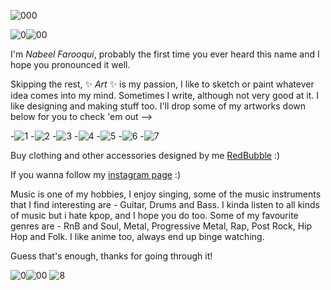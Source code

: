 ![000](tenor.gif)
                                                                                                            
 ![0](chain.gif)![00](chain.gif)

I'm *Nabeel Farooqui*, probably the first time you ever heard this name and I hope you pronounced it well. 

Skipping the rest, ✨ _Art_ ✨ is my passion, I like to sketch or paint whatever idea comes into my mind. Sometimes I write, although not very good at it. I like designing and making stuff too. I'll drop some of my artworks down below for you to check 'em out -->

-![1](IMG_20210815_182202_243.jpg) 
-![2](162984232_848792485671252_5256759610403153998_n.jpg) 
-![3](IMG_20211016_152927_735.jpg) 
-![4](32283760-d567-4692-a65b-dcce2c358a02.jpg) 
-![5](djwgudfbw.jpeg) 
-![6](20001020210452_0062222.png) 
-![7](93590070_256002488876607_6349157290146528570_n.jpg) 


Buy clothing and other accessories designed by me [RedBubble](https://www.redbubble.com/people/thy-is-art/shop/) :)

If you wanna follow my [instagram page](https://www.instagram.com/thy_is_art/) :)  

Music is one of my hobbies, I enjoy singing, some of the music instruments that I find interesting are - Guitar, Drums and Bass. I kinda listen to all kinds of music but i hate kpop, and I hope you do too. Some of my favourite genres are - RnB and Soul, Metal, Progressive Metal, Rap, Post Rock, Hip Hop and Folk. I like anime too, always end up binge watching.

Guess that's enough, thanks for going through it!

 ![0](chain.gif)![00](chain.gif)
![8](bye.gif)
